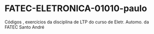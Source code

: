 # FATEC-ELETRONICA-01010-paulo
Códigos , exercícios da disciplina de LTP do curso de Eletr. Automo. da FATEC Santo André 
